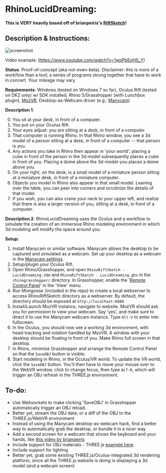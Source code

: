 RhinoLucidDreaming:
=================

**This is VERY heavily based off of brianpeiris's [RiftSketch](https://github.com/brianpeiris/RiftSketch)!** 


Description & Instructions:
--------------------------

![screenshot](http://i.imgur.com/fatWKOd.png)

Video example: (https://www.youtube.com/watch?v=1wqPbEoHS_Y)

**Status**: Proof-of-concept (aka not-even-beta). Disclaimer: this is more of a workflow than a tool; a series of programs strung together that have to work in concert. Your mileage may vary.

**Requirements**: Windows (tested on Windows 7 so far), Oculus Rift (tested on DK2 only) w/ SDK installed, Rhino 5/Grasshopper (with Lunchbox plugin), [MozVR](http://mozvr.com/downloads/), Desktop-as-Webcam driver (e.g.: [Manycam](https://manycam.com/))

**Description 1**: 

0. You sit at your desk, in front of a computer.
1. You put on your Oculus Rift. 
2. Your eyes adjust: you are sitting at a desk, in front of a computer. 
3. That computer is running Rhino. In that Rhino window, you see a 3d model of a person sitting at a desk, in front of a computer -- that person is you.
4. Any actions you take in Rhino then appear in 'your world'; placing a cube in front of the person in the 3d model subsequently places a cube in front of you. Placing a dome above the 3d-model-you places a dome above you. 
5. On your right, on the desk, is a small model of a miniature person sitting at a miniature desk, in front of a miniature computer.
6. Objects you model in Rhino also appear in that small model. Leaning over the table, you can peer into corners and scrutinize the details of that model.
7. If you wish, you can also crane your neck to your upper left, and realize that there is also a larger version of you, sitting at a desk, in front of a computer.

**Description 2**: 
RhinoLucidDreaming uses the Oculus and a workflow to simulate the creation of an immersive Rhino modeling environment in which 3d modeling will modify the space around you.

**Setup**: 

1. Install Manycam or similar software. Manycam allows the desktop to be captured and simulated as a webcam. Set up your desktop as a webcam in the [Manycam settings](https://manycam.com/user_guide/#Desktop).
2. Setup/plugin your Oculus Rift.
3. Open Rhino/Grasshopper, and open `RhinoRiftSketch - LucidDreaming.3dm` and `RhinoRiftSketch - LucidDreaming.ghx` in the `rhinograsshopper/` directory. In Grasshopper, enable the '[Remote Control Panel](http://www.grasshopper3d.com/video/remote-control-panel)' in the 'View' menu.
4. Run Mongoose (included in the repo) to create a local webserver to access RhinoRiftSketch directory as a webserver. By default, the directory should be exposed at `http://localhost:8080`
5. Install/Launch MozVR instance, navigate to website. MozVR should ask you for permission to view your webcam. Say 'yes', and make sure to direct it to use the Manycam webcam instance. Type `Alt-V` to enter into fullscreen.
6. In the Oculus, you should now see a working 3d environment, with head-tracking and rotation handled by MozVR. A window with your desktop should be floating in front of you. Make Rhino full screen in that desktop.
7. In Rhino, minimize Grasshopper and arrange the Remote Control Panel so that the `SaveOBJ` button is visible.
8. Start modeling in Rhino, in the Oculus/VR world. To update the VR world, click the `SaveOBJ` button. You'll then have to move your mouse over to the WebVR window, click to change focus, then type `ALT-R`, which will trigger an OBJ refresh in the THREE.js environment.

To-do:
------

- Use Websockets to make clicking 'SaveOBJ' in Grasshopper automatically trigger an OBJ reload.
- Better yet, stream the OBJ data, or a diff of the OBJ to the THREE.js/WebVR environment
- Instead of using the Manycam desktop-as-webcam hack, find a better way to automatically grab the desktop, or bundle it in a nicer way
- Add a second screen for a webcam that shows the keyboard and your hands, like [this video by brianpeiris](https://www.youtube.com/watch?v=SKPYx4CEIlM)
- Include support for OBJ materials - THREE.js [example here](http://threejs.org/examples/webgl_loader_obj_mtl.html).
- Include support for lighting
- Better yet, grab some existing THREE.js/Oculus-integrated 3d rendering platform, since all the THREE.js website is doing is displaying a 3d model (and a webcam screen)
